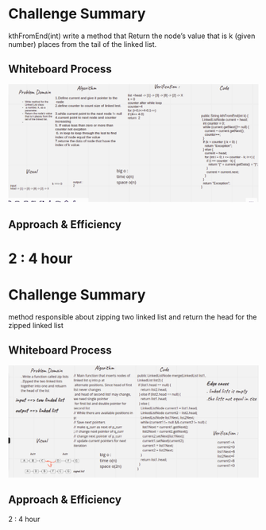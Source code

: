 # Challenge Summary
<!-- Description of the challenge -->
kthFromEnd(int) write a method that Return the node’s value that is k (given number) places from the tail of the linked list.

## Whiteboard Process
<!-- Embedded whiteboard image -->
![](../img/code07.png)

## Approach & Efficiency
<!-- What approach did you take? Why? What is the Big O space/time for this approach? -->
2 : 4 hour
=============================================================================
# Challenge Summary
<!-- Description of the challenge -->
method responsible about zipping two linked list and return the head for the zipped linked list
## Whiteboard Process
<!-- Embedded whiteboard image -->
![](../img/code08.png)

## Approach & Efficiency
<!-- What approach did you take? Why? What is the Big O space/time for this approach? -->
2 : 4 hour


